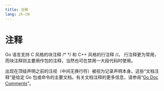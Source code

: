 ```yaml
---
title: 注释
lang: zh-CN
---
```


# 注释

Go 语言支持 C 风格的块注释 /* */ 和 C++ 风格的行注释 //。 行注释更为常用，而块注释则主要用作包的注释，当然也可在禁用一大段代码时使用。

出现在顶级声明之前的注视（中间无换行符）被视为记录声明本身。这些“文档注释”是给定 Go 包或命令的主要文档。有关文档注释的更多信息，请参阅“[Go Doc Comments](https://go.dev/doc/comment)”。